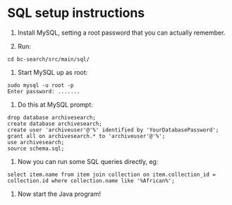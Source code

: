 # SQL setup instructions

1. Install MySQL, setting a root password that you can actually remember.

2. Run:

```
cd bc-search/src/main/sql/
```

1. Start MySQL up as root:

```
sudo mysql -u root -p
Enter password: .......
``` 

1. Do this at MySQL prompt:

```
drop database archivesearch;
create database archivesearch;
create user 'archiveuser'@'%' identified by 'YourDatabasePassword';
grant all on archivesearch.* to 'archiveuser'@'%';
use archivesearch;
source schema.sql;
```

1. Now you can run some SQL queries directly, eg:

```
select item.name from item join collection on item.collection_id = collection.id where collection.name like '%African%';
```

1. Now start the Java program!
